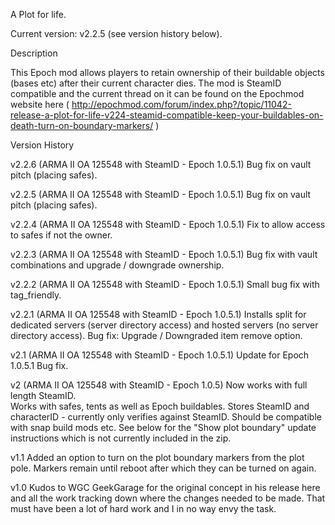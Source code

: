 A Plot for life.

Current version: v2.2.5 (see version history below).

Description

This Epoch mod allows players to retain ownership of their buildable objects (bases etc) after their current character dies.  The mod is SteamID compatible and the current thread on it can be found on the Epochmod website here ( http://epochmod.com/forum/index.php?/topic/11042-release-a-plot-for-life-v224-steamid-compatible-keep-your-buildables-on-death-turn-on-boundary-markers/ )

Version History

v2.2.6 (ARMA II OA 125548 with SteamID - Epoch 1.0.5.1)
Bug fix on vault pitch (placing safes).

v2.2.5 (ARMA II OA 125548 with SteamID - Epoch 1.0.5.1)
Bug fix on vault pitch (placing safes).

v2.2.4 (ARMA II OA 125548 with SteamID - Epoch 1.0.5.1)
Fix to allow access to safes if not the owner.

v2.2.3 (ARMA II OA 125548 with SteamID - Epoch 1.0.5.1)
Bug fix with vault combinations and upgrade / downgrade ownership.

v2.2.2 (ARMA II OA 125548 with SteamID - Epoch 1.0.5.1)
Small bug fix with tag_friendly.

v2.2.1 (ARMA II OA 125548 with SteamID - Epoch 1.0.5.1)
Installs split for dedicated servers (server directory access) and hosted servers (no server directory access).
Bug fix: Upgrade / Downgraded item remove option.  

v2.1 (ARMA II OA 125548 with SteamID - Epoch 1.0.5.1)
Update for Epoch 1.0.5.1
Bug fix. 
 
v2 (ARMA II OA 125548 with SteamID - Epoch 1.0.5)
Now works with full length SteamID.  
Works with safes, tents as well as Epoch buildables.
Stores SteamID and characterID - currently only verifies against SteamID.
Should be compatible with snap build mods etc.
See below for the "Show plot boundary" update instructions which is not currently included in the zip.

v1.1
Added an option to turn on the plot boundary markers from the plot pole.  Markers remain until reboot after which they can be turned on again.

v1.0
Kudos to WGC GeekGarage for the original concept in his release here and all the work tracking down where the changes needed to be made.  That must have been a lot of hard work and I in no way envy the task.


